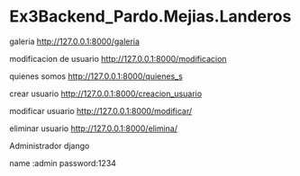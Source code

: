 # Ex3Backend_Pardo.Mejias.Landeros


galeria
http://127.0.0.1:8000/galeria


modificacion de usuario 
http://127.0.0.1:8000/modificacion

quienes somos 
http://127.0.0.1:8000/quienes_s

crear usuario 
http://127.0.0.1:8000/creacion_usuario

modificar usuario 
http://127.0.0.1:8000/modificar/<id>

eliminar usuario
http://127.0.0.1:8000/elimina/<id>


Administrador django

name :admin
password:1234

